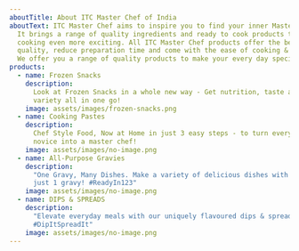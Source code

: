 ```yaml
---
aboutTitle: About ITC Master Chef of India
aboutText: ITC Master Chef aims to inspire you to find your inner Master Chef.
  It brings a range of quality ingredients and ready to cook products that make
  cooking even more exciting. All ITC Master Chef products offer the best
  quality, reduce preparation time and come with the ease of cooking & storage.
  We offer you a range of quality products to make your every day special.
products:
  - name: Frozen Snacks
    description:
      Look at Frozen Snacks in a whole new way - Get nutrition, taste and
      variety all in one go!
    image: assets/images/frozen-snacks.png
  - name: Cooking Pastes
    description:
      Chef Style Food, Now at Home in just 3 easy steps - to turn every
      novice into a master chef!
    image: assets/images/no-image.png
  - name: All-Purpose Gravies
    description:
      "One Gravy, Many Dishes. Make a variety of delicious dishes with
      just 1 gravy! #ReadyIn123"
    image: assets/images/no-image.png
  - name: DIPS & SPREADS
    description:
      "Elevate everyday meals with our uniquely flavoured dips & spreads!
      #DipItSpreadIt"
    image: assets/images/no-image.png
---
```

